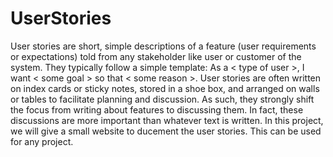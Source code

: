 # UserStories
User stories are short, simple descriptions of a feature (user requirements or expectations)  told from any stakeholder like user or customer of the system. They typically follow a simple template: As a &lt; type of user >, I want &lt; some goal > so that &lt; some reason >. User stories are often written on index cards or sticky notes, stored in a shoe box, and arranged on walls or tables to facilitate planning and discussion. As such, they strongly shift the focus from writing about features to discussing them. In fact, these discussions are more important than whatever text is written. In this project, we will give a small website to ducement the user stories. This can be used for any project.
